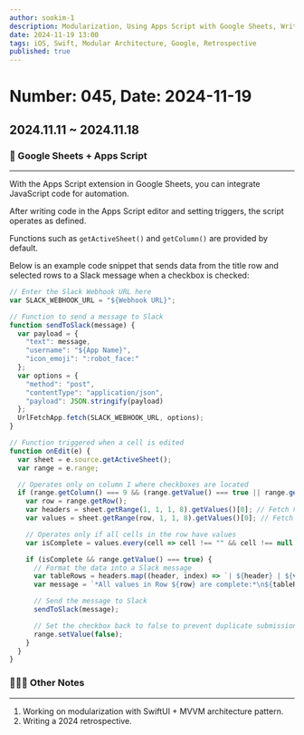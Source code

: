 ```yaml
---
author: sookim-1
description: Modularization, Using Apps Script with Google Sheets, Writing a 2024 Retrospective
date: 2024-11-19 13:00
tags: iOS, Swift, Modular Architecture, Google, Retrospective
published: true
---
```

# Number: 045, Date: 2024-11-19
## 2024.11.11 ~ 2024.11.18
### 🤖 Google Sheets + Apps Script

---

With the Apps Script extension in Google Sheets, you can integrate JavaScript code for automation.

After writing code in the Apps Script editor and setting triggers, the script operates as defined.

Functions such as `getActiveSheet()` and `getColumn()` are provided by default.

Below is an example code snippet that sends data from the title row and selected rows to a Slack message when a checkbox is checked:

```javascript
// Enter the Slack Webhook URL here
var SLACK_WEBHOOK_URL = "${Webhook URL}";

// Function to send a message to Slack
function sendToSlack(message) {
  var payload = {
    "text": message,
    "username": "${App Name}",
    "icon_emoji": ":robot_face:"
  };
  var options = {
    "method": "post",
    "contentType": "application/json",
    "payload": JSON.stringify(payload)
  };
  UrlFetchApp.fetch(SLACK_WEBHOOK_URL, options);
}

// Function triggered when a cell is edited
function onEdit(e) {
  var sheet = e.source.getActiveSheet();
  var range = e.range;

  // Operates only on column I where checkboxes are located
  if (range.getColumn() === 9 && (range.getValue() === true || range.getValue() === false)) {
    var row = range.getRow();
    var headers = sheet.getRange(1, 1, 1, 8).getValues()[0]; // Fetch headers from A1:H1
    var values = sheet.getRange(row, 1, 1, 8).getValues()[0]; // Fetch A:H values of the selected row

    // Operates only if all cells in the row have values
    var isComplete = values.every(cell => cell !== "" && cell !== null && cell !== undefined);

    if (isComplete && range.getValue() === true) {
      // Format the data into a Slack message
      var tableRows = headers.map((header, index) => `| ${header} | ${values[index]} |`).join("\n");
      var message = `*All values in Row ${row} are complete:*\n${tableRows}`;

      // Send the message to Slack
      sendToSlack(message);

      // Set the checkbox back to false to prevent duplicate submissions
      range.setValue(false);
    }
  }
}
```

### 🙋🏻‍♂️ Other Notes

---

1. Working on modularization with SwiftUI + MVVM architecture pattern.
2. Writing a 2024 retrospective.
